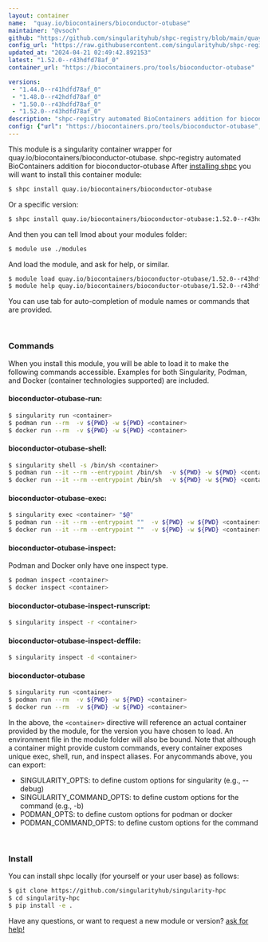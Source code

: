 ```yaml
---
layout: container
name:  "quay.io/biocontainers/bioconductor-otubase"
maintainer: "@vsoch"
github: "https://github.com/singularityhub/shpc-registry/blob/main/quay.io/biocontainers/bioconductor-otubase/container.yaml"
config_url: "https://raw.githubusercontent.com/singularityhub/shpc-registry/main/quay.io/biocontainers/bioconductor-otubase/container.yaml"
updated_at: "2024-04-21 02:49:42.892153"
latest: "1.52.0--r43hdfd78af_0"
container_url: "https://biocontainers.pro/tools/bioconductor-otubase"

versions:
 - "1.44.0--r41hdfd78af_0"
 - "1.48.0--r42hdfd78af_0"
 - "1.50.0--r43hdfd78af_0"
 - "1.52.0--r43hdfd78af_0"
description: "shpc-registry automated BioContainers addition for bioconductor-otubase"
config: {"url": "https://biocontainers.pro/tools/bioconductor-otubase", "maintainer": "@vsoch", "description": "shpc-registry automated BioContainers addition for bioconductor-otubase", "latest": {"1.52.0--r43hdfd78af_0": "sha256:5faac5b405d540dfc92537decd7a1761325d7e0d1aa2a3d17c4ef7588988ffce"}, "tags": {"1.44.0--r41hdfd78af_0": "sha256:52f0b8efd231174b4ea641201566a4a560a5286aa43aeecf6cb48050f90eb8c6", "1.48.0--r42hdfd78af_0": "sha256:ee21251070861c38f614e749c4af9a347b018ed6df9f65985941e6f6675a0a7d", "1.50.0--r43hdfd78af_0": "sha256:f9f8ac5a5c6d55be70ad966983d59858e486d88f6d371679024897cbd09d98f9", "1.52.0--r43hdfd78af_0": "sha256:5faac5b405d540dfc92537decd7a1761325d7e0d1aa2a3d17c4ef7588988ffce"}, "docker": "quay.io/biocontainers/bioconductor-otubase"}
---
```


This module is a singularity container wrapper for quay.io/biocontainers/bioconductor-otubase.
shpc-registry automated BioContainers addition for bioconductor-otubase
After [installing shpc](#install) you will want to install this container module:


```bash
$ shpc install quay.io/biocontainers/bioconductor-otubase
```

Or a specific version:

```bash
$ shpc install quay.io/biocontainers/bioconductor-otubase:1.52.0--r43hdfd78af_0
```

And then you can tell lmod about your modules folder:

```bash
$ module use ./modules
```

And load the module, and ask for help, or similar.

```bash
$ module load quay.io/biocontainers/bioconductor-otubase/1.52.0--r43hdfd78af_0
$ module help quay.io/biocontainers/bioconductor-otubase/1.52.0--r43hdfd78af_0
```

You can use tab for auto-completion of module names or commands that are provided.

<br>

### Commands

When you install this module, you will be able to load it to make the following commands accessible.
Examples for both Singularity, Podman, and Docker (container technologies supported) are included.

#### bioconductor-otubase-run:

```bash
$ singularity run <container>
$ podman run --rm  -v ${PWD} -w ${PWD} <container>
$ docker run --rm  -v ${PWD} -w ${PWD} <container>
```

#### bioconductor-otubase-shell:

```bash
$ singularity shell -s /bin/sh <container>
$ podman run --it --rm --entrypoint /bin/sh  -v ${PWD} -w ${PWD} <container>
$ docker run --it --rm --entrypoint /bin/sh  -v ${PWD} -w ${PWD} <container>
```

#### bioconductor-otubase-exec:

```bash
$ singularity exec <container> "$@"
$ podman run --it --rm --entrypoint ""  -v ${PWD} -w ${PWD} <container> "$@"
$ docker run --it --rm --entrypoint ""  -v ${PWD} -w ${PWD} <container> "$@"
```

#### bioconductor-otubase-inspect:

Podman and Docker only have one inspect type.

```bash
$ podman inspect <container>
$ docker inspect <container>
```

#### bioconductor-otubase-inspect-runscript:

```bash
$ singularity inspect -r <container>
```

#### bioconductor-otubase-inspect-deffile:

```bash
$ singularity inspect -d <container>
```



#### bioconductor-otubase

```bash
$ singularity run <container>
$ podman run --rm  -v ${PWD} -w ${PWD} <container>
$ docker run --rm  -v ${PWD} -w ${PWD} <container>
```


In the above, the `<container>` directive will reference an actual container provided
by the module, for the version you have chosen to load. An environment file in the
module folder will also be bound. Note that although a container
might provide custom commands, every container exposes unique exec, shell, run, and
inspect aliases. For anycommands above, you can export:

 - SINGULARITY_OPTS: to define custom options for singularity (e.g., --debug)
 - SINGULARITY_COMMAND_OPTS: to define custom options for the command (e.g., -b)
 - PODMAN_OPTS: to define custom options for podman or docker
 - PODMAN_COMMAND_OPTS: to define custom options for the command

<br>

### Install

You can install shpc locally (for yourself or your user base) as follows:

```bash
$ git clone https://github.com/singularityhub/singularity-hpc
$ cd singularity-hpc
$ pip install -e .
```

Have any questions, or want to request a new module or version? [ask for help!](https://github.com/singularityhub/singularity-hpc/issues)